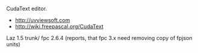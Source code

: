 CudaText editor.

* http://uvviewsoft.com
* http://wiki.freepascal.org/CudaText

Laz 1.5 trunk/ fpc 2.6.4 (reports, that fpc 3.x need removing copy of fpjson units)